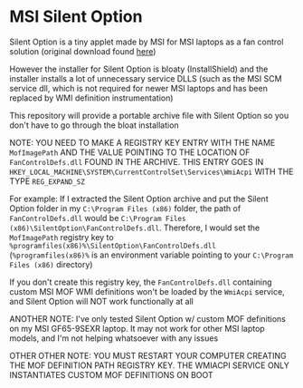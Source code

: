 # MSI Silent Option
Silent Option is a tiny applet made by MSI for MSI laptops as a fan control solution (original download found [here](https://forum-en.msi.com/index.php?threads/updated-2016-05-06-silent-option-fan-control-application-for-msi-laptops.255972/))

However the installer for Silent Option is bloaty (InstallShield) and the installer installs a lot of unnecessary service DLLS (such as the MSI SCM service dll, which is not required for newer MSI laptops and has been replaced by WMI definition instrumentation)

This repository will provide a portable archive file with Silent Option so you don't have to go through the bloat installation

NOTE: YOU NEED TO MAKE A REGISTRY KEY ENTRY WITH THE NAME `MofImagePath` AND THE VALUE POINTING TO THE LOCATION OF `FanControlDefs.dll` FOUND IN THE ARCHIVE. THIS ENTRY GOES IN `HKEY_LOCAL_MACHINE\SYSTEM\CurrentControlSet\Services\WmiAcpi` WITH THE TYPE `REG_EXPAND_SZ`

For example: If I extracted the Silent Option archive and put the Silent Option folder in my `C:\Program Files (x86)` folder, the path of `FanControlDefs.dll` would be `C:\Program Files (x86)\SilentOption\FanControlDefs.dll`. Therefore, I would set the `MofImagePath` registry key to `%programfiles(x86)%\SilentOption\FanControlDefs.dll` (`%programfiles(x86)%` is an environment variable pointing to your `C:\Program Files (x86)` directory)

If you don't create this registry key, the `FanControlDefs.dll` containing custom MSI MOF WMI definitions won't be loaded by the `WmiAcpi` service, and Silent Option will NOT work functionally at all

ANOTHER NOTE: I've only tested Silent Option w/ custom MOF definitions on my MSI GF65-9SEXR laptop. It may not work for other MSI laptop models, and I'm not helping whatsoever with any issues

OTHER OTHER NOTE: YOU MUST RESTART YOUR COMPUTER CREATING THE MOF DEFINITION PATH REGISTRY KEY. THE WMIACPI SERVICE ONLY INSTANTIATES CUSTOM MOF DEFINITIONS ON BOOT
